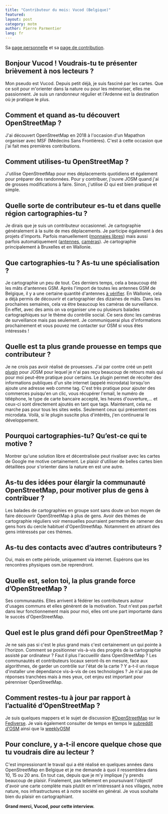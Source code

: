 ```yaml
---
title: "Contributeur du mois: Vucod (Belgique)"
featured:
layout: post
category: motm
author: Pierre Parmentier
lang: fr
---
```


Sa [page personnelle](https://www.openstreetmap.org/user/Vucod) et sa [page de contribution](https://hdyc.neis-one.org/?Vucod).

## Bonjour Vucod ! Voudrais-tu te présenter brièvement à nos lecteurs ?

Mon pseudo est Vucod. Depuis petit déjà, je suis fasciné par les cartes. Que ce soit pour m'orienter dans la nature ou pour les mémoriser, elles me passionnent. Je suis un randonneur régulier et l'Ardenne est la destination où je pratique le plus.

## Comment et quand as-tu découvert OpenStreetMap ?

J'ai découvert OpenStreetMap en 2018 à l'occasion d'un Mapathon organiser avec MSF (Médecins Sans Frontières). C'est à cette occasion que j'ai fait mes premières contributions.

## Comment utilises-tu OpenStreetMap ?

J'utilise OpenStreetMap pour mes déplacements quotidiens et également pour préparer des randonnées. Pour y contribuer, j'ouvre JOSM quand j'ai de grosses modifications à faire. Sinon, j'utilise iD qui est bien pratique et simple.

## Quelle sorte de contributeur es-tu et dans quelle région cartographies-tu ?

Je dirais que je suis un contributeur occasionnel. Je cartographie généralement à la suite de mes déplacements. Je participe également à des projets d'imports. Parfois manuellement ([monnaies libres](https://wiki.openstreetmap.org/wiki/User:Vucod/Local_currencies_in_Belgium)) mais aussi parfois automatiquement ([antennes](https://wiki.openstreetmap.org/wiki/Import/Catalogue/ibpt_belgium_antennas), [caméras](https://wiki.openstreetmap.org/wiki/Import/Catalogue/sous-surveillance.net)). Je cartographie principalement à Bruxelles et en Wallonie.

## Que cartographies-tu ? As-tu une spécialisation ?

Je cartographie un peu de tout. Ces derniers temps, cela a beaucoup été les mâts d'antennes GSM. Après l'import de toutes les antennes GSM de Belgique, il y a une certaine quantité d'antennes [à vérifier](https://maproulette.org/browse/challenges/13467). En Wallonie, cela a déjà permis de découvrir et cartographier des dizaines de mâts. Dans les prochaines semaines, cela va être beaucoup les caméras de surveillance. En effet, avec des amis on va organiser une ou plusieurs balades cartographiques sur le thème du contrôle social. Ce sera donc les caméras de surveillance mais pas seulement. Je communiquerai plus d'informations prochainement et vous pouvez me contacter sur OSM si vous êtes intéressés !

## Quelle est ta plus grande prouesse en temps que contributeur ?

Je ne crois pas avoir réalisé de prouesses. J'ai par contre créé un petit [plugin](https://gitlab.com/vucod/microdata-scraping) pour JOSM pour lequel je n'ai pas reçu beaucoup de retours mais qui pour moi peut-être pratique pour certains. Le plugin permet de récolter des informations publiques d'un site internet (appelé microdata) lorsqu'on ajoute une adresse web comme tag. C'est très pratique pour ajouter des commerces puisqu'en un clic, vous récupérer l'email, le numéro de téléphone, le type de carte bancaire accepté, les heures d'ouverture,… et ceux-ci sont directement ajoutés en tant que tags. Maintenant, cela ne marche pas pour tous les sites webs. Seulement ceux qui présentent ces microdata. Voilà, si le plugin suscite plus d'intérêts, j'en continuerai le développement.

## Pourquoi cartographies-tu? Qu’est-ce qui te motive ?

Montrer qu'une solution libre et décentralisée peut rivaliser avec les cartes de Google me motive certainement. Le plaisir d'utiliser de belles cartes bien détaillées pour s'orienter dans la nature en est une autre.

## As-tu des idées pour élargir la communauté OpenStreetMap, pour motiver plus de gens à contribuer ?

Les balades de cartographies en groupe sont sans doute un bon moyen de faire découvrir OpenStreetMap à plus de gens. Avoir des thèmes de cartographie réguliers voir mensuelles pourraient permettre de ramener des gens hors du cercle habituel d'OpenStreetMap. Notamment en attirant des gens intéressés par ces thèmes.

## As-tu des contacts avec d’autres contributeurs ?

Oui, mais en cette période, uniquement via internet. Espérons que les rencontres physiques osm.be reprendront.

## Quelle est, selon toi, la plus grande force d’OpenStreetMap ?

Ses communautés. Elles arrivent à fédérer les contributeurs autour d'usages communs et elles génèrent de la motivation. Tout n'est pas parfait dans leur fonctionnement mais pour moi, elles ont une part importante dans le succès d'OpenStreetMap.

## Quel est le plus grand défi pour OpenStreetMap ?

Je ne sais pas si c'est le plus grand mais c'est certainement un qui pointe à l'horizon. Comment se positionner vis-à-vis des progrès de la cartographie assisté par ordinateur ? Faut il plus l'accueillir dans OpenStreetMap ? Les communautés et contributeurs locaux seront-ils en mesure, face aux algorithmes, de garder un contrôle sur l'état de la carte ? Y a-t-il un risque d'installer une dépendance vis-à-vis de ces technologies ? Je n'ai pas de réponses tranchées mais à mes yeux, cet enjeu est important pour pérenniser OpenStreetMap.

## Comment restes-tu à jour par rapport à l’actualité d’OpenStreetMap ?

Je suis quelques mappers et le sujet de discussion [#OpenStreetMap](https://framapiaf.org/tags/openstreetmaps) sur le [Fediverse](https://fediverse.party/en/fediverse). Je vais également consulter de temps en temps le [subreddit d'OSM](https://www.reddit.com/r/openstreetmap/) ainsi que la [weeklyOSM](http://weeklyosm.eu/)

## Pour conclure, y a-t-il encore quelque chose que tu voudrais dire au lecteur ?

C'est impressionant le travail qui a été réalisé en quelques années dans OpenStreetMap en Belgique et je me demande à quoi il ressemblera dans 10, 15 ou 20 ans. En tout cas, depuis que je m'y implique j'y prends beaucoup de plaisir. Finalement, pas tellement en poursuivant l'objectif d'avoir une carte complète mais plutôt en m'intéressant à nos villages, notre nature, nos infrastructures et à notre société en général. Je vous souhaite bien du plaisir en cartographiant.

**Grand merci, Vucod, pour cette interview.**

